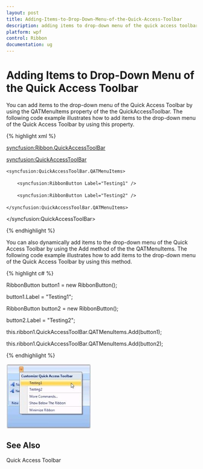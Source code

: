 ```yaml
---
layout: post
title: Adding-Items-to-Drop-Down-Menu-of-the-Quick-Access-Toolbar
description: adding items to drop-down menu of the quick access toolbar
platform: wpf
control: Ribbon
documentation: ug
---
```


# Adding Items to Drop-Down Menu of the Quick Access Toolbar

You can add items to the drop-down menu of the Quick Access Toolbar by using the QATMenuItems property of the the QuickAccessToolbar. The following code example illustrates how to add items to the drop-down menu of the Quick Access Toolbar by using this property.

{% highlight xml %}

    



<syncfusion:Ribbon.QuickAccessToolBar>

<syncfusion:QuickAccessToolBar>

    <syncfusion:QuickAccessToolBar.QATMenuItems>

        <syncfusion:RibbonButton Label="Testing1" />

        <syncfusion:RibbonButton Label="Testing2" />

    </syncfusion:QuickAccessToolBar.QATMenuItems>

</syncfusion:QuickAccessToolBar>

 {% endhighlight %}





You can also dynamically add items to the drop-down menu of the Quick Access Toolbar by using the Add method of the the QATMenuItems. The following code example illustrates how to add items to the drop-down menu of the Quick Access Toolbar by using this method.

{% highlight c# %}
 
    



RibbonButton button1 = new RibbonButton();

button1.Label = "Testing1";



RibbonButton button2 = new RibbonButton();

button2.Label = "Testing2";



this.ribbon1.QuickAccessToolBar.QATMenuItems.Add(button1);

this.ribbon1.QuickAccessToolBar.QATMenuItems.Add(button2);

 {% endhighlight %}





![](Adding-Items-to-Drop-Down-Menu-of-the-Quick-Access-Toolbar_images/Adding-Items-to-Drop-Down-Menu-of-the-Quick-Access-Toolbar_img1.jpeg)




## See Also

Quick Access Toolbar

